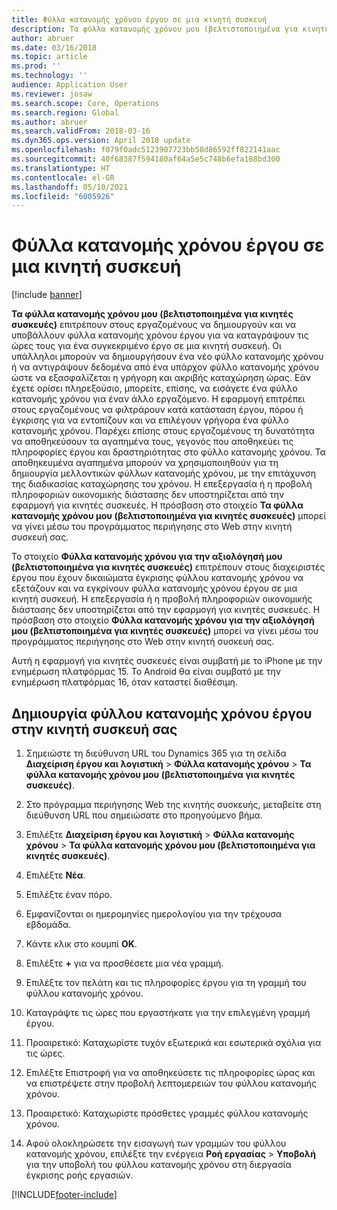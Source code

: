 ```yaml
---
title: Φύλλα κατανομής χρόνου έργου σε μια κινητή συσκευή
description: Τα φύλλα κατανομής χρόνου μου (βελτιστοποιημένα για κινητές συσκευές) επιτρέπουν στους εργαζομένους να δημιουργούν και να υποβάλλουν φύλλα κατανομής χρόνου έργου για να καταγράψουν τις ώρες τους για ένα συγκεκριμένο έργο σε μια κινητή συσκευή.
author: abruer
ms.date: 03/16/2018
ms.topic: article
ms.prod: ''
ms.technology: ''
audience: Application User
ms.reviewer: josaw
ms.search.scope: Core, Operations
ms.search.region: Global
ms.author: abruer
ms.search.validFrom: 2018-03-16
ms.dyn365.ops.version: April 2018 update
ms.openlocfilehash: f079f0adc5123907723bb58d86592ff822141aac
ms.sourcegitcommit: 40f68387f594180af64a5e5c748b6efa188bd300
ms.translationtype: HT
ms.contentlocale: el-GR
ms.lasthandoff: 05/10/2021
ms.locfileid: "6005926"
---
```

# <a name="project-timesheets-on-a-mobile-device"></a>Φύλλα κατανομής χρόνου έργου σε μια κινητή συσκευή

[!include [banner](../includes/banner.md)]

**Τα φύλλα κατανομής χρόνου μου (βελτιστοποιημένα για κινητές συσκευές)** επιτρέπουν στους εργαζομένους να δημιουργούν και να υποβάλλουν φύλλα κατανομής χρόνου έργου για να καταγράψουν τις ώρες τους για ένα συγκεκριμένο έργο σε μια κινητή συσκευή. Οι υπάλληλοι μπορούν να δημιουργήσουν ένα νέο φύλλο κατανομής χρόνου ή να αντιγράψουν δεδομένα από ένα υπάρχον φύλλο κατανομής χρόνου ώστε να εξασφαλίζεται η γρήγορη και ακριβής καταχώρηση ώρας. Εάν έχετε ορίσει πληρεξούσιο, μπορείτε, επίσης, να εισάγετε ένα φύλλο κατανομής χρόνου για έναν άλλο εργαζόμενο. Η εφαρμογή επιτρέπει στους εργαζομένους να φιλτράρουν κατά κατάσταση έργου, πόρου ή έγκρισης για να εντοπίζουν και να επιλέγουν γρήγορα ένα φύλλο κατανομής χρόνου. Παρέχει επίσης στους εργαζομένους τη δυνατότητα να αποθηκεύσουν τα αγαπημένα τους, γεγονός που αποθηκεύει τις πληροφορίες έργου και δραστηριότητας στο φύλλο κατανομής χρόνου. Τα αποθηκευμένα αγαπημένα μπορούν να χρησιμοποιηθούν για τη δημιουργία μελλοντικών φύλλων κατανομής χρόνου, με την επιτάχυνση της διαδικασίας καταχώρησης του χρόνου. Η επεξεργασία ή η προβολή πληροφοριών οικονομικής διάστασης δεν υποστηρίζεται από την εφαρμογή για κινητές συσκευές. Η πρόσβαση στο στοιχείο **Τα φύλλα κατανομής χρόνου μου (βελτιστοποιημένα για κινητές συσκευές)** μπορεί να γίνει μέσω του προγράμματος περιήγησης στο Web στην κινητή συσκευή σας.

Το στοιχείο **Φύλλα κατανομής χρόνου για την αξιολόγησή μου (βελτιστοποιημένα για κινητές συσκευές)** επιτρέπουν στους διαχειριστές έργου που έχουν δικαιώματα έγκρισης φύλλου κατανομής χρόνου να εξετάζουν και να εγκρίνουν φύλλα κατανομής χρόνου έργου σε μια κινητή συσκευή. Η επεξεργασία ή η προβολή πληροφοριών οικονομικής διάστασης δεν υποστηρίζεται από την εφαρμογή για κινητές συσκευές. Η πρόσβαση στο στοιχείο **Φύλλα κατανομής χρόνου για την αξιολόγησή μου (βελτιστοποιημένα για κινητές συσκευές)** μπορεί να γίνει μέσω του προγράμματος περιήγησης στο Web στην κινητή συσκευή σας.

Αυτή η εφαρμογή για κινητές συσκευές είναι συμβατή με το iPhone με την ενημέρωση πλατφόρμας 15.
Το Android θα είναι συμβατό με την ενημέρωση πλατφόρμας 16, όταν καταστεί διαθέσιμη.

## <a name="create-a-project-timesheet-on-your-mobile-device"></a>Δημιουργία φύλλου κατανομής χρόνου έργου στην κινητή συσκευή σας

1.  Σημειώστε τη διεύθυνση URL του Dynamics 365 για τη σελίδα **Διαχείριση έργου και λογιστική** \> **Φύλλα κατανομής χρόνου** \> **Τα φύλλα κατανομής χρόνου μου (βελτιστοποιημένα για κινητές συσκευές)**.

2.  Στο πρόγραμμα περιήγησης Web της κινητής συσκευής, μεταβείτε στη διεύθυνση URL που σημειώσατε στο προηγούμενο βήμα.
 
3.  Επιλέξτε **Διαχείριση έργου και λογιστική** \> **Φύλλα κατανομής χρόνου** \> **Τα φύλλα κατανομής χρόνου μου (βελτιστοποιημένα για κινητές συσκευές)**.

4.  Επιλέξτε **Νέα**.

5.  Επιλέξτε έναν πόρο.

6.  Εμφανίζονται οι ημερομηνίες ημερολογίου για την τρέχουσα εβδομάδα.

7.  Κάντε κλικ στο κουμπί **OK**.

8.  Επιλέξτε **+** για να προσθέσετε μια νέα γραμμή.

9.  Επιλέξτε τον πελάτη και τις πληροφορίες έργου για τη γραμμή του φύλλου κατανομής χρόνου.

10. Καταγράψτε τις ώρες που εργαστήκατε για την επιλεγμένη γραμμή έργου.

11. Προαιρετικό: Καταχωρίστε τυχόν εξωτερικά και εσωτερικά σχόλια για τις ώρες.

12. Επιλέξτε Επιστροφή για να αποθηκεύσετε τις πληροφορίες ώρας και να επιστρέψετε στην προβολή λεπτομερειών του φύλλου κατανομής χρόνου.

13. Προαιρετικό: Καταχωρίστε πρόσθετες γραμμές φύλλου κατανομής χρόνου.

14. Αφού ολοκληρώσετε την εισαγωγή των γραμμών του φύλλου κατανομής χρόνου, επιλέξτε την ενέργεια **Ροή εργασίας** \> **Υποβολή** για την υποβολή του φύλλου κατανομής χρόνου στη διεργασία έγκρισης ροής εργασιών.


[!INCLUDE[footer-include](../includes/footer-banner.md)]